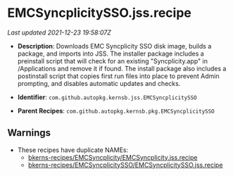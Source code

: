 # EMCSyncplicitySSO.jss.recipe

_Last updated 2021-12-23 19:58:07Z_

- **Description**: Downloads EMC Syncplicity SSO disk image, builds a package, and imports into JSS. The installer package includes a preinstall script that will check for an existing "Syncplicity.app" in /Applications and remove it if found. The install package also includes a postinstall script that copies first run files into place to prevent Admin prompting, and disables automatic updates and checks.

- **Identifier**: `com.github.autopkg.kernsb.jss.EMCSyncplicitySSO`

- **Parent Recipes**: `com.github.autopkg.kernsb.pkg.EMCSyncplicitySSO`

## Warnings

- These recipes have duplicate NAMEs:
    - [bkerns-recipes/EMCSyncplicity/EMCSyncplicity.jss.recipe](/autopkg-dupe-tracker/bkerns-recipes/EMCSyncplicity/EMCSyncplicity.jss.recipe)
    - [bkerns-recipes/EMCSyncplicitySSO/EMCSyncplicitySSO.jss.recipe](/autopkg-dupe-tracker/bkerns-recipes/EMCSyncplicitySSO/EMCSyncplicitySSO.jss.recipe)